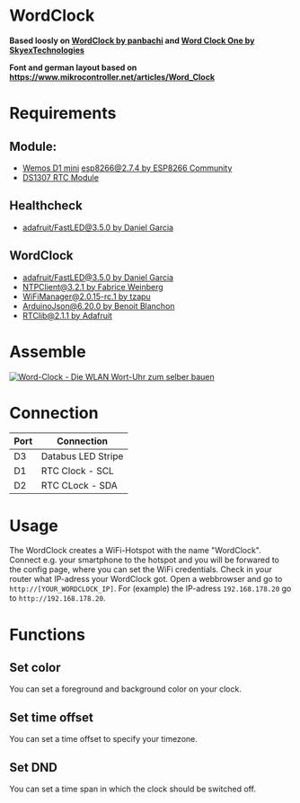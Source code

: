 # WordClock

**Based loosly on [WordClock by panbachi](https://github.com/panbachi/wordclock) and [Word Clock One by SkyexTechnologies](https://github.com/SkyexTechnologies/word-clock-one)**

**Font and german layout based on https://www.mikrocontroller.net/articles/Word_Clock**

# Requirements

## Module:
* [Wemos D1 mini](https://www.az-delivery.de/products/d1-mini)
   [esp8266@2.7.4 by ESP8266 Community](https://github.com/esp8266/Arduino)
* [DS1307 RTC Module](https://lastminuteengineers.com/ds1307-rtc-arduino-tutorial/)

## Healthcheck
* [adafruit/FastLED@3.5.0 by Daniel Garcia](https://github.com/FastLED/FastLED)

## WordClock
* [adafruit/FastLED@3.5.0 by Daniel Garcia](https://github.com/FastLED/FastLED)
* [NTPClient@3.2.1 by Fabrice Weinberg](https://github.com/arduino-libraries/NTPClient)
* [WiFiManager@2.0.15-rc.1 by tzapu](https://github.com/tzapu/WiFiManager)
* [ArduinoJson@6.20.0 by Benoit Blanchon](https://github.com/bblanchon/ArduinoJson)
* [RTClib@2.1.1 by Adafruit](https://github.com/adafruit/RTClib)


# Assemble
[![Word-Clock - Die WLAN Wort-Uhr zum selber bauen](https://img.youtube.com/vi/FvAM1t0tISE/0.jpg)](https://www.youtube.com/watch?v=FvAM1t0tISE)

# Connection

|  Port   |     Connection      |
|---------|---------------------|
|  D3     | Databus LED Stripe  |
|  D1     | RTC Clock - SCL     |
|  D2     | RTC CLock - SDA     |


# Usage
The WordClock creates a WiFi-Hotspot with the name "WordClock". Connect e.g. your smartphone to the hotspot and you will be forwared to the config page, where you can set the WiFi credentials.
Check in your router what IP-adress your WordClock got. Open a webbrowser and go to `http://[YOUR_WORDCLOCK_IP]`. For (example) the IP-adress `192.168.178.20` go to `http://192.168.178.20`.

# Functions

## Set color
You can set a foreground and background color on your clock.

## Set time offset
You can set a time offset to specify your timezone.

## Set DND
You can set a time span in which the clock should be switched off.

